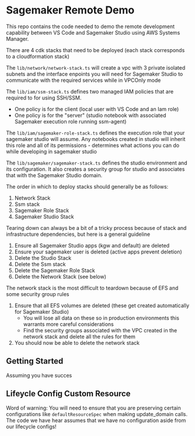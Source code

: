 # Sagemaker Remote Demo

This repo contains the code needed to demo the remote development capability between VS Code and Sagemaker Studio using
AWS Systems Manager.

There are 4 cdk stacks that need to be deployed (each stack corresponds to a cloudformation stack)

The `lib/network/network-stack.ts` will create a vpc with 3 private isolated subnets and the interface enpoints you will
need for Sagemaker Studio to communicate with the required services while in VPCOnly mode

The `lib/iam/ssm-stack.ts` defines two managed IAM policies that are required to for using SSH/SSM.

-   One policy is for the client (local user with VS Code and an Iam role)
-   One policy is for the "server" (studio notebook with associated Sagemaker execution role running ssm-agent)

The `lib/iam/sagemaker-role-stack.ts` defines the execution role that your sagemaker studio will assume. Any notebooks
created in studio will inherit this role and all of its permissions - determines what actions you can do while
developing in sagemaker studio

The `lib/sagemaker/sagemaker-stack.ts` defines the studio environment and its configuration. It also creates a security
group for studio and associates that with the Sagemaker Studio domain.

The order in which to deploy stacks should generally be as follows:

1. Network Stack
2. Ssm stack
3. Sagemaker Role Stack
4. Sagemaker Studio Stack

Tearing down can always be a bit of a tricky process because of stack and infrastructure dependencies, but here is a
general guideline

1. Ensure all Sagemaker Studio apps (kgw and default) are deleted
2. Ensure your sagemaker user is deleted (active apps prevent deletion)
3. Delete the Studio Stack
4. Delete the Ssm stack
5. Delete the Sagemaker Role Stack
6. Delete the Network Stack (see below)

The network stack is the most difficult to teardown because of EFS and some security group rules

1. Ensure that all EFS volumes are deleted (these get created automatically for Sagemaker Studio)
    - You will lose all data on these so in production environments this warrants more careful considerations
    - Find the security groups associated with the VPC created in the network stack and delete all the rules for them
2. You should now be able to delete the network stack

## Getting Started

Assuming you have succes

## Lifeycle Config Custom Resource

Word of warning: You will need to ensure that you are preserving certain configurations like `defaultResourceSpec` when
making update_domain calls. The code we have hear assumes that we have no configuration aside from our lifecycle
configs!
